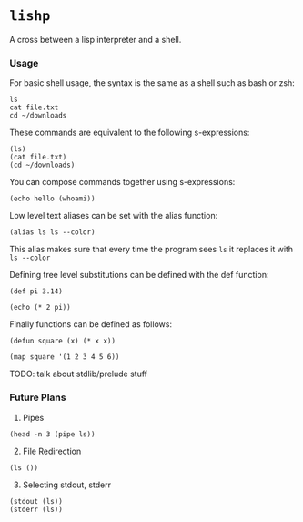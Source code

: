 # `lishp`

A cross between a lisp interpreter and a shell.

### Usage

For basic shell usage, the syntax is the same as a shell such as bash or zsh:

```
ls
cat file.txt
cd ~/downloads
```

These commands are equivalent to the following s-expressions:

```
(ls)
(cat file.txt)
(cd ~/downloads)
```

You can compose commands together using s-expressions:

```
(echo hello (whoami))
```

Low level text aliases can be set with the alias function:

```
(alias ls ls --color)
```

This alias makes sure that every time the program sees `ls` it replaces it with
`ls --color`

Defining tree level substitutions can be defined with the def function:

```
(def pi 3.14)

(echo (* 2 pi))
```

Finally functions can be defined as follows:

```
(defun square (x) (* x x))

(map square '(1 2 3 4 5 6))
```

TODO: talk about stdlib/prelude stuff

### Future Plans

1. Pipes

```
(head -n 3 (pipe ls))
```

2. File Redirection

```
(ls ())
```

3. Selecting stdout, stderr

```
(stdout (ls))
(stderr (ls))
```
